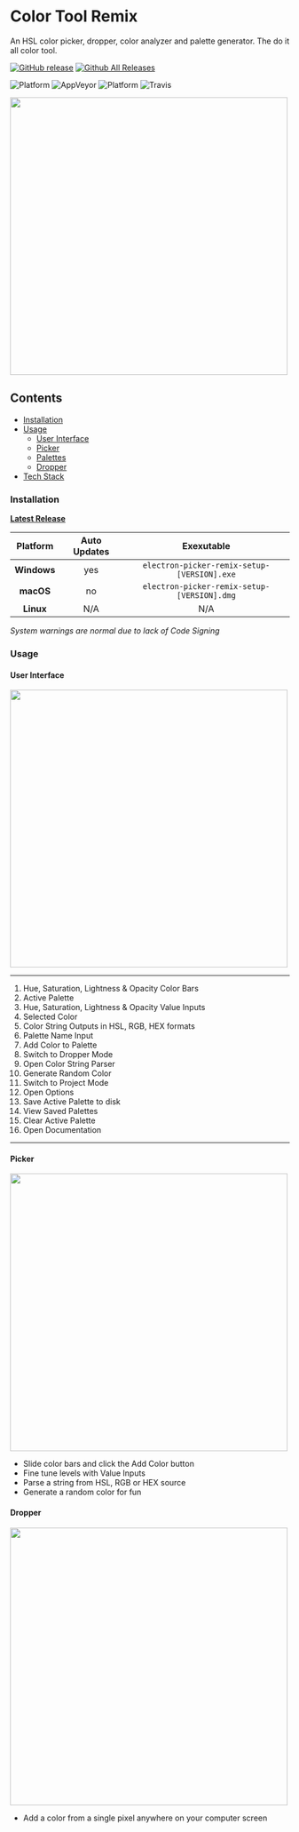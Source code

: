 # Color Tool Remix

An HSL color picker, dropper, color analyzer and palette generator. The do it all color tool.

[![GitHub release](https://img.shields.io/github/release/benjaminadk/color-tool-remix.svg?style=flat-square)](https://github.com/benjaminadk/color-tool-remix/releases) [![Github All Releases](https://img.shields.io/github/downloads/benjaminadk/color-tool-remix/total.svg?style=flat-square)](https://github.com/benjaminadk/color-tool-remix/releases)

![Platform](https://img.shields.io/badge/platform-windows-lightgrey.svg?style=flat-square) ![AppVeyor](https://img.shields.io/appveyor/ci/benjaminadk/color-tool-remix.svg?style=flat-square) ![Platform](https://img.shields.io/badge/platform-osx-lightgrey.svg?style=flat-square) ![Travis](https://img.shields.io/travis/benjaminadk/color-tool-remix.svg?style=flat-square)

<img src="https://s3-us-west-1.amazonaws.com/color-tool-remix/color-tool-1.gif" width='500' />

## Contents

- [Installation](#installation)
- [Usage](#usage)
  - [User Interface](#user-interface)
  - [Picker](#picker)
  - [Palettes](#palettes)
  - [Dropper](#dropper)
- [Tech Stack](#tech-stack)

### Installation

[**Latest Release**](https://github.com/benjaminadk/color-tool-remix/releases/latest)

|  Platform   | Auto Updates |                 Exexutable                  |
| :---------: | :----------: | :-----------------------------------------: |
| **Windows** |     yes      | `electron-picker-remix-setup-[VERSION].exe` |
|  **macOS**  |      no      | `electron-picker-remix-setup-[VERSION].dmg` |
|  **Linux**  |     N/A      |                     N/A                     |

_System warnings are normal due to lack of Code Signing_

### Usage

#### User Interface

<img src="https://s3-us-west-1.amazonaws.com/color-tool-remix/color-tool-chart.png" width='500' />

---

1. Hue, Saturation, Lightness & Opacity Color Bars
2. Active Palette
3. Hue, Saturation, Lightness & Opacity Value Inputs
4. Selected Color
5. Color String Outputs in HSL, RGB, HEX formats
6. Palette Name Input
7. Add Color to Palette
8. Switch to Dropper Mode
9. Open Color String Parser
10. Generate Random Color
11. Switch to Project Mode
12. Open Options
13. Save Active Palette to disk
14. View Saved Palettes
15. Clear Active Palette
16. Open Documentation

---

#### Picker

<img src="https://s3-us-west-1.amazonaws.com/color-tool-remix/color-tool-1.gif" width='500' />

- Slide color bars and click the Add Color button
- Fine tune levels with Value Inputs
- Parse a string from HSL, RGB or HEX source
- Generate a random color for fun

#### Dropper

<img src="https://s3-us-west-1.amazonaws.com/color-tool-remix/color-tool-3.gif" width='500' />

- Add a color from a single pixel anywhere on your computer screen
